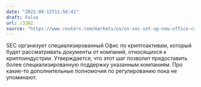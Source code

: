 ```yaml
---
date: "2022-09-12T11:56:41"
draft: False
url: /3382
source: "https://www.reuters.com/markets/us/us-sec-set-up-new-office-crypto-filings-2022-09-09/"
---
```


SEC организует специализированный Офис по криптоактивам, который будет рассматривать документы от компаний, относящихся к криптоиндустрии. Утверждается, что этот шаг позволит предоставить более специализированную поддержку указанным компаниям. Про какие-то дополнительные полномочия по регулированию пока не упоминают.
